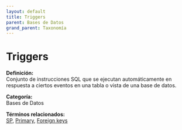```yaml
---
layout: default
title: Triggers
parent: Bases de Datos
grand_parent: Taxonomía
---
```


# Triggers

**Definición:**  
Conjunto de instrucciones SQL que se ejecutan automáticamente en respuesta a ciertos eventos en una tabla o vista de una base de datos.

**Categoría:**  
Bases de Datos 
  


**Términos relacionados:**  
[SP](https://maleniski.github.io/diccionario-angl-tec-mx/docs/taxonomia/bases-de-datos/sp.html), [Primary](https://maleniski.github.io/diccionario-angl-tec-mx/docs/taxonomia/bases-de-datos/primary.html), [Foreign keys](https://maleniski.github.io/diccionario-angl-tec-mx/docs/taxonomia/bases-de-datos/foreign-keys.html)
